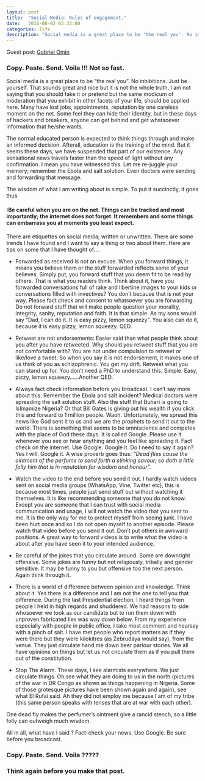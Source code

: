 ```yaml
---
layout: post
title:  "Social Media: Rules of engagement."
date:   2016-08-02 03:35:00
categories: life
description: "Social media is a great place to be 'the real you'. No inhibitions. Just be yourself. That sounds great and nice but it is not the whole truth."
---
```

Guest post: [Gabriel Omin](https://medium.com/@gabomin)

### Copy. Paste. Send. Voila !!! Not so fast.

Social media is a great place to be “the real you”. No inhibitions. Just be yourself. That sounds great and nice but it is not the whole truth. I am not saying that you should fake it or pretend but the same modicum of moderation that you exhibit in other facets of your life, should be applied here. Many have lost jobs, appointments, reputation by one careless
moment on the net. Some feel they can hide their identity, but in these days of hackers and breakers, anyone can get behind and get whatsoever information that he/she wants.

The normal educated person is expected to think things through and make an informed decision. Afterall, education is the training of the mind. But it seems these days, we have suspended that part of our existence. Any sensational news travels faster than the speed of light without any confirmation. I mean you have witnessed this. Let me re-juggle your memory; remember the Ebola and salt solution. Even doctors were sending and forwarding that message. 

The wisdom of what I am writing about is simple. To put it succinctly, it goes thus <h4>:Be careful when you are on the net. Things can be tracked and most importantly; the internet does not forget. It remembers and some things can embarrass you at moments you least expect.</h4>

There are etiquettes on social media; written or unwritten. There are some trends I have found and I want to say a thing or two about them. Here are tips on some that I have thought of….

- Forwarded as received is not an excuse. When you forward things, it means you believe them or the stuff forwarded reflects some of your believes. Simply put, you forward stuff that you deem fit to be read by others. That is what you readers think. Think about it, have you forwarded conversations full of rake and libertine images to your kids or conversations filled with invectives? You don’t because that is not your way. Please fact check and consent to whatsoever you are forwarding. Do not forward stuff that will make people question your morality, integrity, sanity, reputation and faith. It is that simple. As my sons would say “Dad, I can do it. It is easy pizzy, lemon squeezy”. You also can do it, because it is easy pizzy, lemon squeezy. QED.

- Retweet are not endorsements: Easier said than what people think about you after you have retweeted. Why should you retweet stuff that you are not comfortable with? You are not under compulsion to retweet or like/love a tweet. So when you say it is not endorsement, it makes one of us think of you as schizophrenic. You get my drift. Retweet what you can stand up for. You don’t need a PhD to understand this. Simple. Easy, pizzy, lemon squeezy……Another QED.

- Always fact check information before you broadcast. I can’t say more about this. Remember the Ebola and salt incident? Medical doctors were spreading the salt solution stuff. Also the stuff that Buhari is going to Islmamize Nigeria? Or that Bill Gates is giving out his wealth if you click this and forward to 1 million people. Waoh. Unfortunately, we spread this news like God sent it to us and we are the prophets to send it out to the world. There is something that seems to be omniscience and competes with the place of God these days. It is called Google. Please use it whenever you see or hear anything and you feel like spreading it. Fact check on the internet. Use Google. Google it. Do I need to say it again? Yes I will. Google it. A wise proverb goes thus: <em>“Dead flies cause the ointment of the perfume to send forth a stinking savour; so doth a little folly him that is in reputation for wisdom and honour”.</em>

- Watch the video to the end before you send it out. I hardly watch videos sent on social media groups (WhatsApp, Vine, Twitter etc), this is because most times, people just send stuff out without watching it themselves. It is like recommending someone that you do not know. Except you are someone that I can trust with social media communication and usage, I will not watch the video that you sent to me. It is the only way for me to protect myself from seeing junk. I have been hurt once and so I do not open myself to another episode. Please watch that video before you send it out. Don’t put others in awkward positions. A great way to forward videos is to write what the video is about after you have seen it to your intended audience.

- Be careful of the jokes that you circulate around. Some are downright offensive. Some jokes are funny but not religiously, tribally and gender sensitive. It may be funny to you but offensive too the next person. Again think through it.

- There is a world of difference between opinion and knowledge. Think about it. Yes there is a difference and I am not the one to tell you that difference. During the last Presidential election, I heard things from people I held in high regards and shuddered. We had reasons to side whosoever we took as our candidate but to run them down with unproven fabricated lies was way down below. From my experience especially with people in public office, I take most comment and hearsay with a pinch of salt. I have met people who report matters as if they were there but they were kilokitres (as Zebrudaya would say), from the venue. They just circulate hand me down beer parlour stories. We all have opinions on things but let us not circulate them as if you pull them out of the constitution.

- Stop The Alarm.
These days, I see alarmists everywhere. We just circulate things. Oh see what they are doing to us in the north (pictures of the war in DR Congo as shown as things happening in Nigeria. Some of those grotesque pictures have been shown again and again), see what El Rufai said. Ah they did not employ me because I am of my tribe (this same person speaks with tenses that are at war with each other).

One dead fly makes the perfumer’s ointment give a rancid stench, so a little folly can outweigh much wisdom.

All in all, what have I said ? Fact-check your news. Use Google. Be sure before you broadcast.

### Copy. Paste. Send. Voila ?????

### Think again before you make that post.


